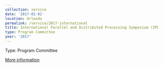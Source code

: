 ```yaml
---
collection: service
date: '2017-01-01'
location: Orlando
permalink: /service/2017-international
title: International Parallel and Distributed Processing Symposium (IPDPS)
type: Program Committee
year: '2017'
---
```


Type: Program Committee

[More information](http://www.ipdps.org)
